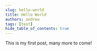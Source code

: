 ```yaml
---
slug: hello-world
title: Hello World
authors: andrew
tags: [test]
hide_table_of_contents: true
---
```


This is my first post, many more to come!
